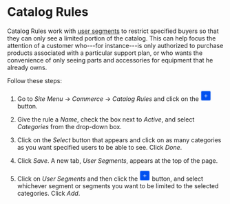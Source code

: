 # Catalog Rules

Catalog Rules work with 
[user segments](web/liferay-emporio/documentation/-/knowledge_base/7-1/user-segmentation)
to restrict specified buyers so that they can only see a limited portion of the
catalog. This can help focus the attention of a customer who---for instance---is
only authorized to purchase products associated with a particular support plan,
or who wants the convenience of only seeing parts and accessories for equipment
that he already owns.

Follow these steps:

1.  Go to *Site Menu* &rarr; *Commerce* &rarr; *Catalog Rules* and click on the
    ![Add](../../images/icon-add.png) button.

2.  Give the rule a *Name*, check the box next to *Active*, and select
    *Categories* from the drop-down box.

3.  Click on the *Select* button that appears and click on as many categories as
    you want specified users to be able to see. Click *Done*.

4.  Click *Save*. A new tab, *User Segments*, appears at the top of the page.

5.  Click on *User Segments* and then click the
    ![Add](../../images/icon-add.png) button, and select whichever segment or
    segments you want to be limited to the selected categories. Click *Add*.
